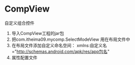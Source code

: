 # CompView
自定义组合控件
1. 导入CompView工程的jar包
2. 把com.itheima09.mycomp.SelectModeView 用在布局文件中
3. 在布局文件添加自定义命名空间： xmlns:自定义名="http://schemas.android.com/apk/res/app包名"
4. 属性配置文件
